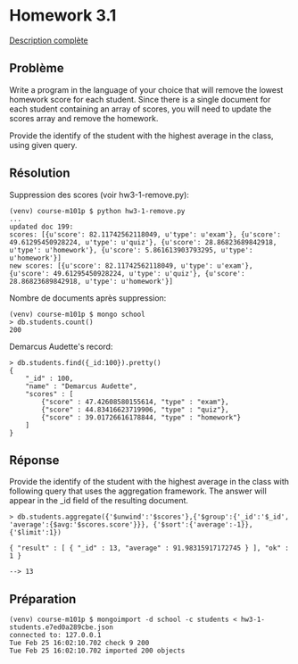 # Homework 3.1

[Description complète](https://education.10gen.com/courses/10gen/M101P/2014_February/courseware/Week_3_Schema_Design/529dffcae2d42347509fb3a2/)

## Problème

Write a program in the language of your choice that will remove the lowest homework score for each student. Since there is a single document for each student containing an array of scores, you will need to update the scores array and remove the homework.

Provide the identify of the student with the highest average in the class, using given query.

## Résolution

Suppression des scores (voir hw3-1-remove.py):

    (venv) course-m101p $ python hw3-1-remove.py 
    ...
    updated doc 199:
    scores: [{u'score': 82.11742562118049, u'type': u'exam'}, {u'score': 49.61295450928224, u'type': u'quiz'}, {u'score': 28.86823689842918, u'type': u'homework'}, {u'score': 5.861613903793295, u'type': u'homework'}]
    new scores: [{u'score': 82.11742562118049, u'type': u'exam'}, {u'score': 49.61295450928224, u'type': u'quiz'}, {u'score': 28.86823689842918, u'type': u'homework'}]

Nombre de documents après suppression:

    (venv) course-m101p $ mongo school
    > db.students.count() 
    200

Demarcus Audette's record:

    > db.students.find({_id:100}).pretty()
    {
        "_id" : 100,
        "name" : "Demarcus Audette",
        "scores" : [
            {"score" : 47.42608580155614, "type" : "exam"},
            {"score" : 44.83416623719906, "type" : "quiz"},
            {"score" : 39.01726616178844, "type" : "homework"}
        ]
    }

## Réponse

Provide the identify of the student with the highest average in the class with following query that uses the aggregation framework. The answer will appear in the _id field of the resulting document.

    > db.students.aggregate({'$unwind':'$scores'},{'$group':{'_id':'$_id', 'average':{$avg:'$scores.score'}}}, {'$sort':{'average':-1}}, {'$limit':1})

    { "result" : [ { "_id" : 13, "average" : 91.98315917172745 } ], "ok" : 1 }

    --> 13

## Préparation

    (venv) course-m101p $ mongoimport -d school -c students < hw3-1-students.e7ed0a289cbe.json 
    connected to: 127.0.0.1
    Tue Feb 25 16:02:10.702 check 9 200
    Tue Feb 25 16:02:10.702 imported 200 objects

